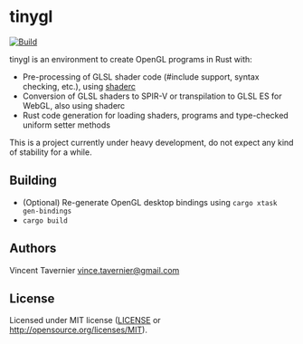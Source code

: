 # tinygl

[![Build](https://github.com/vtavernier/tinygl/workflows/Build/badge.svg?branch=master)](https://github.com/vtavernier/tinygl/actions)

tinygl is an environment to create OpenGL programs in Rust with:

* Pre-processing of GLSL shader code (#include support, syntax checking, etc.), using [shaderc](https://github.com/google/shaderc-rs/)
* Conversion of GLSL shaders to SPIR-V or transpilation to GLSL ES for WebGL, also using shaderc
* Rust code generation for loading shaders, programs and type-checked uniform setter methods

This is a project currently under heavy development, do not expect any kind of stability for a while.

## Building

* (Optional) Re-generate OpenGL desktop bindings using `cargo xtask gen-bindings`
* `cargo build`

## Authors

Vincent Tavernier <vince.tavernier@gmail.com>

## License

Licensed under MIT license ([LICENSE](LICENSE) or http://opensource.org/licenses/MIT).
